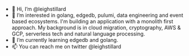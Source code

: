 - 👋 Hi, I’m @leighstillard
- 👀 I’m interested in golang, edgedb, pulumi, data engineering and event based ecosystems. I'm building an application with a monolith first approach. My background is in cloud migration, cryptography, AWS & GCP, serverless tech and natural language processing.
- 🌱 I’m currently learning edgedb and golang.
- 📫 You can reach me on twitter @leighstillard 

<!---
leighstillard/leighstillard is a ✨ special ✨ repository because its `README.md` (this file) appears on your GitHub profile.
You can click the Preview link to take a look at your changes.
--->
